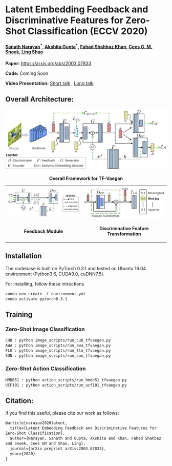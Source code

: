 # Latent Embedding Feedback and Discriminative Features for Zero-Shot Classification (ECCV 2020)

#### [Sanath Narayan](https://scholar.google.com/citations?user=Bx7EFGoAAAAJ&hl=en)<sup>\*</sup>, [Akshita Gupta](https://scholar.google.com/citations?user=G01YeI0AAAAJ&hl=en)<sup>\*</sup>, [Fahad Shahbaz Khan](https://scholar.google.es/citations?user=zvaeYnUAAAAJ&hl=en), [Cees G. M. Snoek](https://scholar.google.com/citations?hl=en&user=0uKdbscAAAAJ&view_op), [Ling Shao](https://scholar.google.com/citations?user=z84rLjoAAAAJ&hl=en) ####

**Paper:** https://arxiv.org/abs/2003.07833

**Code:** Coming Soon

**Video Presentation:** [Short talk](https://youtu.be/Jq0glS1DwGg) , [Long talk](https://youtu.be/tNmyfKVUIpo)

## **Overall Architecture:** 

<p align="center">
  <img src = "images/ovarch.png" width="700">
  <br/>
  <br/>
  <b> Overall Framework for TF-Vaegan </b>
</p>

<table>
  <tr>
    <td> <img src = "images/feedback.png" width="600"> </td>
    <td> <img src = "images/decoder.png" width="600"> </td>
  </tr>
  <tr >
    <td><p align="center"> <b> Feedback Module </b></p></td>
    <td><p align="center"><b> Discriminative Feature Transformation </b></p></td>
  </tr>
</table>

## Installation
The codebase is built on PyTorch 0.3.1 and tested on Ubuntu 16.04 environment (Python3.6, CUDA9.0, cuDNN7.5).

For installing, follow these intructions
```
conda env create -f environment.yml
conda activate pytorch0.3.1
```
## Training

### Zero-Shot Image Classification
```
CUB : python image_scripts/run_cub_tfvaegan.py
AWA : python image_scripts/run_awa_tfvaegan.py
FLO : python image_scripts/run_flo_tfvaegan.py
SUN : python image_scripts/run_sun_tfvaegan.py

```
### Zero-Shot Action Classification
```
HMDB51 : python action_scripts/run_hmdb51_tfvaegan.py
UCF101 : python action_scripts/run_ucf101_tfvaegan.py

```

## Citation:

If you find this useful, please cite our work as follows:
```
@article{narayan2020latent,
  title={Latent Embedding Feedback and Discriminative Features for Zero-Shot Classification},
  author={Narayan, Sanath and Gupta, Akshita and Khan, Fahad Shahbaz and Snoek, Cees GM and Shao, Ling},
  journal={arXiv preprint arXiv:2003.07833},
  year={2020}
}
```
